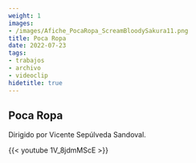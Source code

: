 ```yaml
---
weight: 1
images:
- /images/Afiche_PocaRopa_ScreamBloodySakura11.png
title: Poca Ropa
date: 2022-07-23
tags:
- trabajos
- archivo
- videoclip
hidetitle: true
---
```


## Poca Ropa

Dirigido por Vicente Sepúlveda Sandoval.

{{< youtube 1V_8jdmMScE >}}

